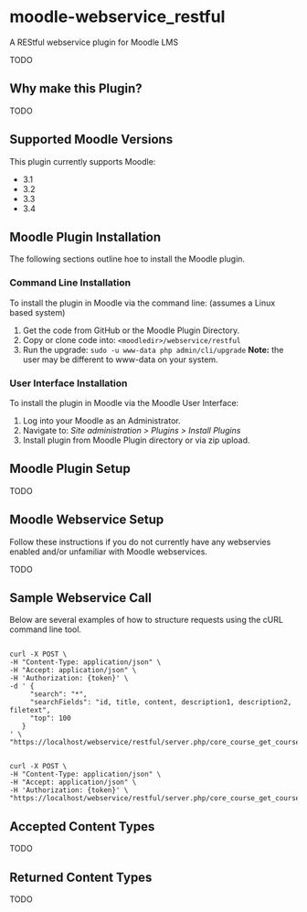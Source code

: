 # moodle-webservice_restful
A REStful webservice plugin for Moodle LMS

TODO

## Why make this Plugin?
TODO

## Supported Moodle Versions
This plugin currently supports Moodle:

* 3.1
* 3.2
* 3.3
* 3.4

## Moodle Plugin Installation
The following sections outline hoe to install the Moodle plugin.

### Command Line Installation
To install the plugin in Moodle via the command line: (assumes a Linux based system)

1. Get the code from GitHub or the Moodle Plugin Directory.
2. Copy or clone code into: `<moodledir>/webservice/restful`
3. Run the upgrade: `sudo -u www-data php admin/cli/upgrade` **Note:** the user may be different to www-data on your system.

### User Interface Installation
To install the plugin in Moodle via the Moodle User Interface:

1. Log into your Moodle as an Administrator.
2. Navigate to: *Site administration > Plugins > Install Plugins*
3. Install plugin from Moodle Plugin directory or via zip upload.

## Moodle Plugin Setup
TODO

## Moodle Webservice Setup
Follow these instructions if you do not currently have any webservies enabled and/or unfamiliar with Moodle webservices.

TODO

## Sample Webservice Call
Below are several examples of how to structure requests using the cURL command line tool.

<pre><code>
curl -X POST \
-H "Content-Type: application/json" \
-H "Accept: application/json" \
-H 'Authorization: {token}' \
-d ' {
     "search": "*",
     "searchFields": "id, title, content, description1, description2, filetext",
     "top": 100
   }
' \
"https://localhost/webservice/restful/server.php/core_course_get_courses"
</code></pre>

<pre><code>
curl -X POST \
-H "Content-Type: application/json" \
-H "Accept: application/json" \
-H 'Authorization: {token}' \
"https://localhost/webservice/restful/server.php/core_course_get_courses"
</code></pre>

## Accepted Content Types
TODO

## Returned Content Types
TODO

